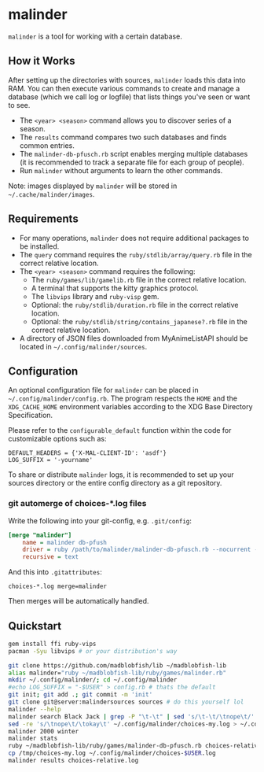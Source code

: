 # malinder

`malinder` is a tool for working with a certain database.

## How it Works
After setting up the directories with sources, `malinder` loads this data into RAM. You can then execute various commands to create and manage a database (which we call log or logfile) that lists things you've seen or want to see.

* The `<year> <season>` command allows you to discover series of a season.
* The `results` command compares two such databases and finds common entries.
* The `malinder-db-pfusch.rb` script enables merging multiple databases (it is recommended to track a separate file for each group of people).
* Run `malinder` without arguments to learn the other commands.

Note: images displayed by `malinder` will be stored in `~/.cache/malinder/images`.

## Requirements
* For many operations, `malinder` does not require additional packages to be installed.
* The `query` command requires the `ruby/stdlib/array/query.rb` file in the correct relative location.
* The `<year> <season>` command requires the following:
	* The `ruby/games/lib/gamelib.rb` file in the correct relative location.
	* A terminal that supports the kitty graphics protocol.
	* The `libvips` library and `ruby-visp` gem.
	* Optional: the `ruby/stdlib/duration.rb` file in the correct relative location.
	* Optional: the `ruby/stdlib/string/contains_japanese?.rb` file in the correct relative location.
* A directory of JSON files downloaded from MyAnimeListAPI should be located in `~/.config/malinder/sources`.

## Configuration
An optional configuration file for `malinder` can be placed in `~/.config/malinder/config.rb`. The program respects the `HOME` and the `XDG_CACHE_HOME` environment variables according to the XDG Base Directory Specification.

Please refer to the `configurable_default` function within the code for customizable options such as:
```
DEFAULT_HEADERS = {'X-MAL-CLIENT-ID': 'asdf'}
LOG_SUFFIX = '-yourname'
```
To share or distribute `malinder` logs, it is recommended to set up your sources directory or the entire config directory as a git repository.

### git automerge of choices-\*.log files

Write the following into your git-config, e.g. `.git/config`:
```ini
[merge "malinder"]
	name = malinder db-pfush
	driver = ruby /path/to/malinder/malinder-db-pfusch.rb --nocurrent --gitmerge --inplace %A %O %B
	recursive = text
```
And this into `.gitattributes`:
```
choices-*.log merge=malinder
```

Then merges will be automatically handled.

## Quickstart
```bash
gem install ffi ruby-vips
pacman -Syu libvips # or your distribution's way

git clone https://github.com/madblobfish/lib ~/madblobfish-lib
alias malinder="ruby ~/madblobfish-lib/ruby/games/malinder.rb"
mkdir ~/.config/malinder/; cd ~/.config/malinder
#echo LOG_SUFFIX = "-$USER" > config.rb # thats the default
git init; git add .; git commit -m 'init'
git clone git@server:malindersources sources # do this yourself lol
malinder --help
malinder search Black Jack | grep -P "\t-\t" | sed 's/\t-\t/\tnope\t/' >> ~/.config/malinder/choices-my.log
sed -re 's/\tnope\t/\tokay\t' ~/.config/malinder/choices-my.log > ~/.config/malinder/choices-relative.log
malinder 2000 winter
malinder stats
ruby ~/madblobfish-lib/ruby/games/malinder-db-pfusch.rb choices-relative.txt ~/.config/malinder/sharedfile.txt > /tmp/choices-my.log
cp /tmp/choices-my.log ~/.config/malinder/choices-$USER.log
malinder results choices-relative.log
```
